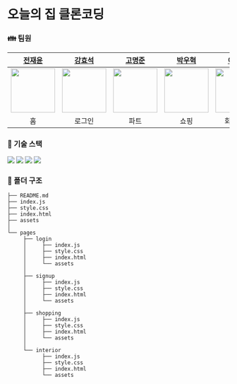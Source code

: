# 오늘의 집 클론코딩
### 👪 팀원
|[전재윤](https://github.com/JeonJaeYun)|[강효석](https://github.com/hyosk)|[고명준](https://github.com/noojmogstel)|[박우혁](https://github.com/yazawang)|[이경수](https://github.com/LeeKyeongSu)|[이용경](https://github.com/CE-Walf)|
|:---:|:---:|:---:|:---:|:---:|:---:|
|<img src="https://avatars.githubusercontent.com/u/95540340?v=4" width="100px" height="100px"/>|<img src="https://avatars.githubusercontent.com/u/164130905?v=4" width="100px" height="100px"/>|<img src="https://avatars.githubusercontent.com/u/114380589?v=4" width="100px" height="100px"/>|<img src="https://avatars.githubusercontent.com/u/154523061?v=4" width="100px" height="100px"/>|<img src="https://avatars.githubusercontent.com/u/155437428?v=4" width="100px" height="100px"/>|<img src="https://avatars.githubusercontent.com/u/66865438?v=4" width="100px" height="100px"/>|
|홈|로그인|파트|쇼핑|회원가입|인테리어|
### 🔧 기술 스택
<img src="https://img.shields.io/badge/html5-E34F26?style=for-the-badge&logo=html5&logoColor=white"> <img src="https://img.shields.io/badge/css-1572B6?style=for-the-badge&logo=css3&logoColor=white">  <img src="https://img.shields.io/badge/javascript-F7DF1E?style=for-the-badge&logo=javascript&logoColor=black"> <img src="https://img.shields.io/badge/github-181717?style=for-the-badge&logo=github&logoColor=white">
### 📂 폴더 구조
```
├── README.md
├── index.js
├── style.css
├── index.html
├── assets
│
└── pages
     ├── login
     │     ├── index.js
     │     ├── style.css
     │     ├── index.html
     │     └── assets
     │
     ├── signup
     │     ├── index.js
     │     ├── style.css
     │     ├── index.html
     │     └── assets
     │
     ├── shopping
     │     ├── index.js
     │     ├── style.css
     │     ├── index.html
     │     └── assets
     │
     └── interior
           ├── index.js
           ├── style.css
           ├── index.html
           └── assets
```
